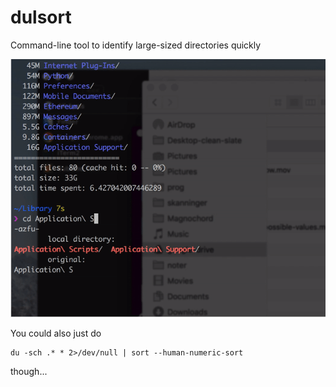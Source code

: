 # dulsort
Command-line tool to identify large-sized directories quickly

![Dulsort Demo Usage Video](dulsort-demo.gif)

You could also just do

    du -sch .* * 2>/dev/null | sort --human-numeric-sort

though...
